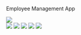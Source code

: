 Employee Management App

<div>
<img src="https://github.com/e-khalifa/employee_manager_app/blob/main/assets/images/em.gif">
<div>

<div>
<img src="https://github.com/e-khalifa/employee_manager_app/blob/main/assets/images/splash_screen.JPG">
<img src="https://github.com/e-khalifa/employee_manager_app/blob/main/assets/images/home.JPG">
<img src="https://github.com/e-khalifa/employee_manager_app/blob/main/assets/images/employee_adding_validation.JPG">
<img src="https://github.com/e-khalifa/employee_manager_app/blob/main/assets/images/employee_added.JPG">
<img src="https://github.com/e-khalifa/employee_manager_app/blob/main/assets/images/company_employees.JPG">
<div>
 
 
